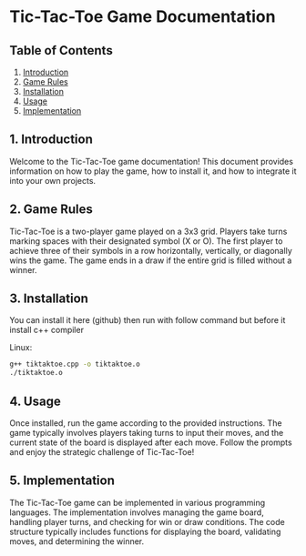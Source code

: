 # Tic-Tac-Toe Game Documentation

## Table of Contents
1. [Introduction](#introduction)
2. [Game Rules](#game-rules)
3. [Installation](#installation)
4. [Usage](#usage)
5. [Implementation](#implementation)

## 1. Introduction <a name="introduction"></a>

Welcome to the Tic-Tac-Toe game documentation! This document provides information on how to play the game, how to install it, and how to integrate it into your own projects.

## 2. Game Rules <a name="game-rules"></a>

Tic-Tac-Toe is a two-player game played on a 3x3 grid. Players take turns marking spaces with their designated symbol (X or O). The first player to achieve three of their symbols in a row horizontally, vertically, or diagonally wins the game. The game ends in a draw if the entire grid is filled without a winner.

## 3. Installation <a name="installation"></a>

You can install it here (github) then run with follow command but before it install c++ compiler

Linux:
```bash
g++ tiktaktoe.cpp -o tiktaktoe.o
./tiktaktoe.o
```

## 4. Usage <a name="usage"></a>

Once installed, run the game according to the provided instructions. The game typically involves players taking turns to input their moves, and the current state of the board is displayed after each move. Follow the prompts and enjoy the strategic challenge of Tic-Tac-Toe!

## 5. Implementation <a name="implementation"></a>

The Tic-Tac-Toe game can be implemented in various programming languages. The implementation involves managing the game board, handling player turns, and checking for win or draw conditions. The code structure typically includes functions for displaying the board, validating moves, and determining the winner.